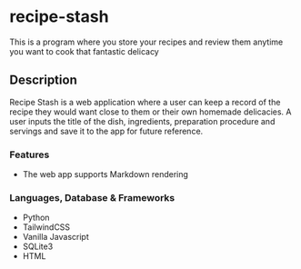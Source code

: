 # recipe-stash
This is a program where you store your recipes and review them anytime you want to cook that fantastic delicacy

## Description
Recipe Stash is a web application where a user can keep a record of the recipe they would want close to them or their own homemade delicacies. A user inputs the title of the dish, ingredients, preparation procedure and servings and save it to the app for future reference. 

### Features
- The web app supports Markdown rendering

### Languages, Database & Frameworks
- Python
- TailwindCSS
- Vanilla Javascript
- SQLite3
- HTML
